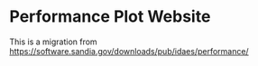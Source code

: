 # Performance Plot Website

This is a migration from https://software.sandia.gov/downloads/pub/idaes/performance/
